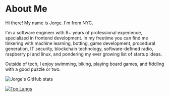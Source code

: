 # About Me
Hi there! My name is Jorge. I'm from NYC.

I'm a software engineer with 8+ years of professional experience, specialized in frontend development. 
In my freetime you can find me tinkering with machine learning, botting, game development, procedural generation, IT security, 
blockchain technology, software-defined radio, raspberry pi and linux, and pondering my ever growing list of startup ideas.

Outside of tech, I enjoy swimming, biking, playing board games, and fiddling with a good puzzle or two.

![Jorge's GitHub stats](https://github-readme-stats.vercel.app/api?username=codenameyau&show_icons=true&count_private=true&theme=monokai&include_all_commits=true&hide=contribs)

[![Top Langs](https://github-readme-stats.vercel.app/api/top-langs/?username=codenameyau&theme=monokai&langs_count=3)](https://github.com/codenameyau/github-readme-stats)
